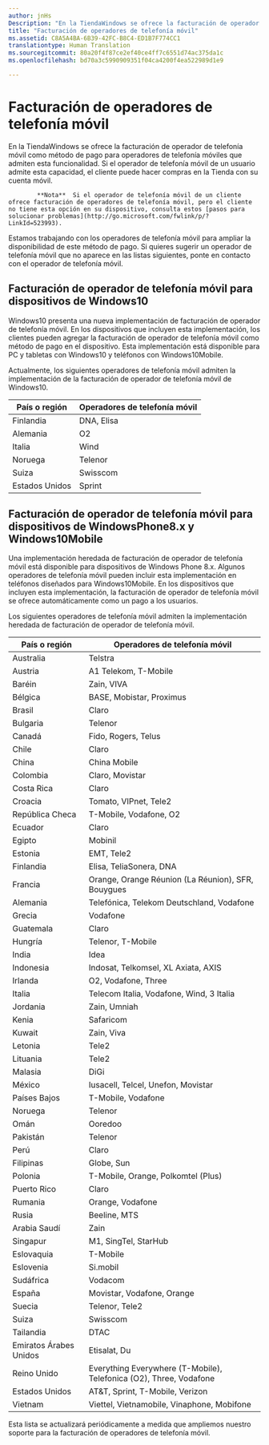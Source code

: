 ```yaml
---
author: jnHs
Description: "En la TiendaWindows se ofrece la facturación de operador de telefonía móvil como método de pago para operadores de telefonía móviles que admiten esta funcionalidad."
title: "Facturación de operadores de telefonía móvil"
ms.assetid: C8A5A4BA-6B39-42FC-B8C4-ED1B7F774CC1
translationtype: Human Translation
ms.sourcegitcommit: 80a20f4f87ce2ef40ce4ff7c6551d74ac375da1c
ms.openlocfilehash: bd70a3c5990909351f04ca4200f4ea522989d1e9

---
```


# Facturación de operadores de telefonía móvil


En la TiendaWindows se ofrece la facturación de operador de telefonía móvil como método de pago para operadores de telefonía móviles que admiten esta funcionalidad. Si el operador de telefonía móvil de un usuario admite esta capacidad, el cliente puede hacer compras en la Tienda con su cuenta móvil.

> 
            **Nota**  Si el operador de telefonía móvil de un cliente ofrece facturación de operadores de telefonía móvil, pero el cliente no tiene esta opción en su dispositivo, consulta estos [pasos para solucionar problemas](http://go.microsoft.com/fwlink/p/?LinkId=523993).

 

Estamos trabajando con los operadores de telefonía móvil para ampliar la disponibilidad de este método de pago. Si quieres sugerir un operador de telefonía móvil que no aparece en las listas siguientes, ponte en contacto con el operador de telefonía móvil.

## Facturación de operador de telefonía móvil para dispositivos de Windows10


Windows10 presenta una nueva implementación de facturación de operador de telefonía móvil. En los dispositivos que incluyen esta implementación, los clientes pueden agregar la facturación de operador de telefonía móvil como método de pago en el dispositivo. Esta implementación está disponible para PC y tabletas con Windows10 y teléfonos con Windows10Mobile.

Actualmente, los siguientes operadores de telefonía móvil admiten la implementación de la facturación de operador de telefonía móvil de Windows10.

| País o región | Operadores de telefonía móvil |
|----------------|------------------|
| Finlandia        | DNA, Elisa       |
| Alemania        | O2               |
| Italia          | Wind             |
| Noruega         | Telenor          |
| Suiza    | Swisscom         |
| Estados Unidos  | Sprint           |

 

## Facturación de operador de telefonía móvil para dispositivos de WindowsPhone8.x y Windows10Mobile


Una implementación heredada de facturación de operador de telefonía móvil está disponible para dispositivos de Windows Phone 8.x. Algunos operadores de telefonía móvil pueden incluir esta implementación en teléfonos diseñados para Windows10Mobile. En los dispositivos que incluyen esta implementación, la facturación de operador de telefonía móvil se ofrece automáticamente como un pago a los usuarios.

Los siguientes operadores de telefonía móvil admiten la implementación heredada de facturación de operador de telefonía móvil.

| País o región       | Operadores de telefonía móvil                                                   |
|----------------------|--------------------------------------------------------------------|
| Australia            | Telstra                                                            |
| Austria              | A1 Telekom, T-Mobile                                               |
| Baréin              | Zain, VIVA                                                         |
| Bélgica              | BASE, Mobistar, Proximus                                                     |
| Brasil               | Claro                                                              |
| Bulgaria             | Telenor                                                            |
| Canadá               | Fido, Rogers, Telus                                                |
| Chile                | Claro                                                              |
| China                | China Mobile                                                       |
| Colombia             | Claro, Movistar                                                    |
| Costa Rica           | Claro                                                              |
| Croacia              | Tomato, VIPnet, Tele2                                              |
| República Checa       | T-Mobile, Vodafone, O2                                             |
| Ecuador              | Claro                                                              |
| Egipto                | Mobinil                                                            |
| Estonia              | EMT, Tele2                                                         |
| Finlandia              | Elisa, TeliaSonera, DNA                                            |
| Francia               | Orange, Orange Réunion (La Réunion), SFR, Bouygues                 |
| Alemania              | Telefónica, Telekom Deutschland, Vodafone                          |
| Grecia               | Vodafone                                                           |
| Guatemala            | Claro                                                              |
| Hungría              | Telenor, T-Mobile                                                  |
| India                | Idea                                                               |
| Indonesia            | Indosat, Telkomsel, XL Axiata, AXIS                                |
| Irlanda              | O2, Vodafone, Three                                                      |
| Italia                | Telecom Italia, Vodafone, Wind, 3 Italia                           |
| Jordania               | Zain, Umniah                                                       |
| Kenia                | Safaricom                                                          |
| Kuwait               | Zain, Viva                                                         |
| Letonia               | Tele2                                                              |
| Lituania            | Tele2                                                              |
| Malasia             | DiGi                                                               |
| México               | Iusacell, Telcel, Unefon, Movistar                                 |
| Países Bajos          | T-Mobile, Vodafone                                                 |
| Noruega               | Telenor                                                            |
| Omán                 | Ooredoo                                                            |
| Pakistán             | Telenor                                                            |
| Perú                 | Claro                                                              |
| Filipinas          | Globe, Sun                                                         |
| Polonia               | T-Mobile, Orange, Polkomtel (Plus)                                 |
| Puerto Rico          | Claro                                                              |
| Rumania              | Orange, Vodafone                                                   |
| Rusia               | Beeline, MTS                                                          |
| Arabia Saudí         | Zain                                                               |
| Singapur            | M1, SingTel, StarHub                                               |
| Eslovaquia             | T-Mobile                                                           |
| Eslovenia             | Si.mobil                                                           |
| Sudáfrica         | Vodacom                                                            |
| España                | Movistar, Vodafone, Orange                                         |
| Suecia               | Telenor, Tele2                                                     |
| Suiza          | Swisscom                                                           |
| Tailandia             | DTAC                                                               |
| Emiratos Árabes Unidos | Etisalat, Du                                                       |
| Reino Unido       | Everything Everywhere (T-Mobile), Telefonica (O2), Three, Vodafone |
| Estados Unidos        | AT&T, Sprint, T-Mobile, Verizon                                    |
| Vietnam              | Viettel, Vietnamobile, Vinaphone, Mobifone                         |

 

Esta lista se actualizará periódicamente a medida que ampliemos nuestro soporte para la facturación de operadores de telefonía móvil.

 

 







<!--HONumber=Jun16_HO5-->


